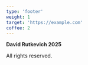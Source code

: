 ```yaml
---
type: 'footer'
weight: 1
target: 'https://example.com'
coffee: 2
---
```


<strong class="section-title">David Rutkevich <i class="icon copyleft"></i> 2025</strong>

All rights reserved.